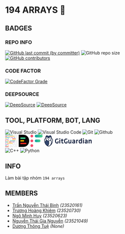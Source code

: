 # 194 ARRAYS 🫠

## BADGES

### REPO INFO

[![GitHub last commit (by committer)](https://img.shields.io/github/last-commit/KevinNitroG/194-arrays?style=for-the-badge)](../../../commits/main)
![GitHub repo size](https://img.shields.io/github/repo-size/KevinNitroG/194-arrays?style=for-the-badge)
[![GitHub contributors](https://img.shields.io/github/contributors/KevinNitroG/194-arrays?style=for-the-badge)](../../../graphs/contributors)

### CODE FACTOR

[![CodeFactor Grade](https://img.shields.io/codefactor/grade/github/KevinNitroG/194-arrays?style=for-the-badge)](https://www.codefactor.io/repository/github/kevinnitrog/194-arrays)

### DEEPSOURCE

[![DeepSource](https://app.deepsource.com/gh/KevinNitroG/194-arrays.svg/?label=active+issues&show_trend=true&token=zM_ICd2rrd00pjS5pf6hUAai)](https://app.deepsource.com/gh/KevinNitroG/194-arrays/)
[![DeepSource](https://app.deepsource.com/gh/KevinNitroG/194-arrays.svg/?label=resolved+issues&show_trend=true&token=zM_ICd2rrd00pjS5pf6hUAai)](https://app.deepsource.com/gh/KevinNitroG/194-arrays/)

<!-- ![Codecov](https://img.shields.io/codecov/c/github/KevinNitroG/194-arrays?style=for-the-badge) -->

## TOOL, PLATFORM, BOT, LANG

<!-- OLD SVG -->
<!-- <div class="svg-container" align="center">
    <img class="svg-image" style="width: 30px; margin: 0 10px; filter: invert(0.92);" src="img/visualstudio.svg" alt="Visual Studio">
    <img class="svg-image" style="width: 30px; margin: 0 10px; filter: invert(0.92);" src="img/visualstudiocode.svg" alt="Visual Studio Code">
    <img class="svg-image" style="width: 30px; margin: 0 10px; filter: invert(0.92);" src="img/git.svg" alt="Git">
    <img class="svg-image" style="width: 30px; margin: 0 10px; filter: invert(0.92);" src="img/github.svg" alt="Github">
    <img class="svg-image" style="width: 30px; margin: 0 10px; filter: invert(0.92);" src="img/codefactor.svg" alt="Code Factor">
    <img class="svg-image" style="width: 30px; margin: 0 10px; filter: invert(0.92);" src="img/codecov.svg" alt="Code Cover">
</div> -->

<div class="svg-container" align="left">
    <img height="40px" src="https://cdn.jsdelivr.net/gh/devicons/devicon/icons/visualstudio/visualstudio-plain.svg" alt="Visual Studio" />
    <img height="40px" src="https://cdn.jsdelivr.net/gh/devicons/devicon/icons/vscode/vscode-original.svg" alt="Visual Studio Code" />
    <img height="40px" src="https://cdn.jsdelivr.net/gh/devicons/devicon/icons/git/git-original.svg" alt="Git" />
    <!-- <img height="40px" src="https://cdn.jsdelivr.net/gh/devicons/devicon/icons/github/github-original.svg" alt="Github" /> -->
    <picture>
        <source media="(prefers-color-scheme: dark)" srcset="img/icons8-github-for-darkmode.svg">
        <source media="(prefers-color-scheme: light)" srcset="https://cdn.jsdelivr.net/gh/devicons/devicon/icons/github/github-original.svg">
        <img height="40px" src="https://cdn.jsdelivr.net/gh/devicons/devicon/icons/github/github-original.svg" alt="Github" />
    </picture>
    <br>
    <img height="40px" src="img/prettier-svgrepo-com.svg" alt="Prettier" />
    <img height="40px" src="img/deepsource-seeklogo.com.svg" alt="Deep Source" />
    <img height="40px" src="img/codefactor-icon-svgrepo-com.svg" alt="Code Factor" />
    <img height="40px" src="img/gitguardian.svg" alt="Gitguardian" />
    <!-- <img height="30px" src="img/codecov.svg" alt="Code Cover" /> -->
    <br>
    <img height="40px" src="https://cdn.jsdelivr.net/gh/devicons/devicon/icons/cplusplus/cplusplus-original.svg" alt="C++" />
    <img height="40px" src="https://cdn.jsdelivr.net/gh/devicons/devicon/icons/python/python-original.svg" alt="Python" />
</div>

## INFO

Làm bài tập nhóm `194 arrays`

## MEMBERS

-   [Trần Nguyễn Thái Bình](https://github.com/KevinNitroG) _(23520161)_
-   [Trương Hoàng Khiêm](https://github.com/truonghoangkhiem) _(23520730)_
-   [Ngô Minh Huy](https://github.com/MinhHuy1507) _(23520623)_
-   [Nguyễn Thái Gia Nguyễn](https://github.com/NTGNguyen) _(23521049)_
-   [Dương Thông Tuệ](https://github.com/tueduonggg1203) _(None)_
